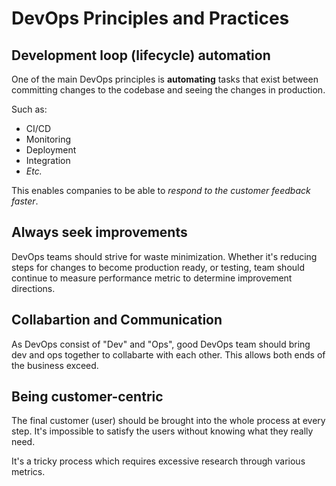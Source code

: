 # DevOps Principles and Practices

## Development loop (lifecycle) automation

One of the main DevOps principles is **automating** tasks that exist
between committing changes to the codebase and seeing the changes in production.

Such as:

- CI/CD
- Monitoring
- Deployment
- Integration
- *Etc.*

This enables companies to be able to *respond to the customer feedback faster*.

## Always seek improvements

DevOps teams should strive for waste minimization.
Whether it's reducing steps for changes to become production ready, or testing,
team should continue to measure performance metric to determine
improvement directions.

## Collabartion and Communication

As DevOps consist of "Dev" and "Ops", good DevOps team should bring
dev and ops together to collabarte with each other. This allows both ends
of the business exceed.

## Being customer-centric

The final customer (user) should be brought into the whole process
at every step. It's impossible to satisfy the users without knowing
what they really need.

It's a tricky process which requires excessive research through various metrics.

